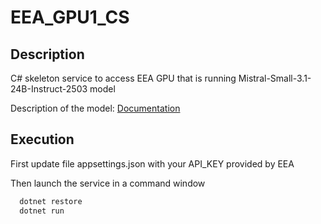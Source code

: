 # EEA_GPU1_CS

## Description ###
C# skeleton service to access EEA GPU that is running Mistral-Small-3.1-24B-Instruct-2503 model

Description of the model:
[Documentation](https://huggingface.co/mistralai/Mistral-Small-3.2-24B-Instruct-2506)


## Execution ##
First update file appsettings.json with your API_KEY provided by EEA

Then launch the service in a command window
```bash
  dotnet restore
  dotnet run
```
